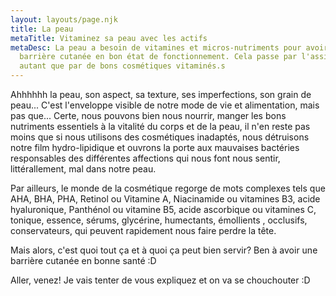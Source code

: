 ```yaml
---
layout: layouts/page.njk
title: La peau
metaTitle: Vitaminez sa peau avec les actifs
metaDesc: La peau a besoin de vitamines et micros-nutriments pour avoir une
  barrière cutanée en bon état de fonctionnement. Cela passe par l'assiette
  autant que par de bons cosmétiques vitaminés.s
---
```

Ahhhhhh la peau, son aspect, sa texture, ses imperfections, son grain de peau... C'est l'enveloppe visible de notre mode de vie et alimentation, mais pas que... Certe, nous pouvons bien nous nourrir, manger les bons nutriments essentiels à la vitalité du corps et de la peau, il n'en reste pas moins que si nous utilisons des cosmétiques inadaptés, nous détruisons notre film hydro-lipidique et ouvrons la porte aux mauvaises bactéries responsables des différentes affections qui nous font nous sentir, littérallement, mal dans notre peau.

Par ailleurs, le monde de la cosmétique regorge de mots complexes tels que AHA, BHA, PHA, Retinol ou Vitamine A, Niacinamide ou vitamines B3, acide hyaluronique, Panthénol ou vitamine B5, acide ascorbique ou vitamines C, tonique, essence, sérums, glycérine, humectants, émollients , occlusifs, conservateurs, qui peuvent rapidement nous faire perdre la tête.

Mais alors, c'est quoi tout ça et à quoi ça peut bien servir? Ben à avoir une barrière cutanée en bonne santé :D

Aller, venez! Je vais tenter de vous expliquez et on va se chouchouter :D
